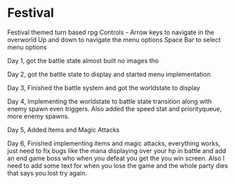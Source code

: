 # Festival
Festival themed turn based rpg 
Controls -
Arrow keys to navigate in the overworld
Up and down to navigate the menu options
Space Bar to select menu options

Day 1, got the battle state almost built no images tho

Day 2, got the battle state to display and started menu implementation

Day 3, Finished the battle system and got the worldstate to display

Day 4, Implementing the worldstate to battle state transition along with enemy spawn even triggers. Also added the speed stat and priorityqueue, more enemy spawns.

Day 5, Added Items and Magic Attacks

Day 6, Finished implementing items and magic attacks, everything works, just need to fix bugs like the mana displaying over your hp in battle and add an end game boss who when you defeat you get the you win screen. Also I need to add some text for when you lose the game and the whole party dies that says you lost try again.